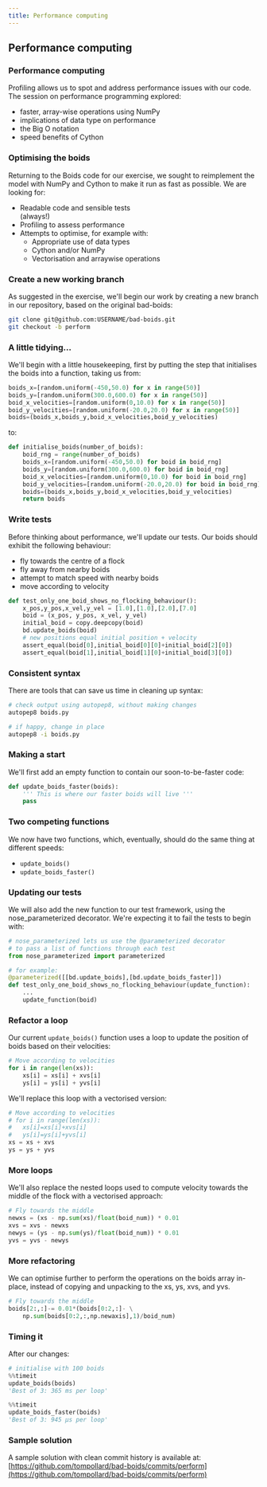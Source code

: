 ```yaml
---
title: Performance computing
---
```


## Performance computing

### Performance computing

Profiling allows us to spot and address performance issues with our code. The session on performance programming explored: 

* faster, array-wise operations using NumPy
* implications of data type on performance
* the Big O notation
* speed benefits of Cython

### Optimising the boids

Returning to the Boids code for our exercise, we sought to reimplement the model with NumPy and Cython to make it run as fast as possible. We are looking for:

* Readable code and sensible tests <div class="fragment grow">(always!)</div>
* Profiling to assess performance
* Attempts to optimise, for example with:
    - Appropriate use of data types
    - Cython and/or NumPy
    - Vectorisation and arraywise operations

### Create a new working branch

As suggested in the exercise, we'll begin our work by creating a new branch in our repository, based on the original bad-boids:

``` bash
git clone git@github.com:USERNAME/bad-boids.git
git checkout -b perform
```

### A little tidying...

We'll begin with a little housekeeping, first by putting the step that initialises the boids into a function, taking us from:

``` python
boids_x=[random.uniform(-450,50.0) for x in range(50)]
boids_y=[random.uniform(300.0,600.0) for x in range(50)]
boid_x_velocities=[random.uniform(0,10.0) for x in range(50)]
boid_y_velocities=[random.uniform(-20.0,20.0) for x in range(50)]
boids=(boids_x,boids_y,boid_x_velocities,boid_y_velocities)
```

to:

``` python
def initialise_boids(number_of_boids):
    boid_rng = range(number_of_boids)
    boids_x=[random.uniform(-450,50.0) for boid in boid_rng]
    boids_y=[random.uniform(300.0,600.0) for boid in boid_rng]
    boid_x_velocities=[random.uniform(0,10.0) for boid in boid_rng]
    boid_y_velocities=[random.uniform(-20.0,20.0) for boid in boid_rng]
    boids=(boids_x,boids_y,boid_x_velocities,boid_y_velocities)
    return boids
```

<!--
Reminder about the importance of tests, which most people completing the exercise neglected. Also, if refactoring, keep the original functionality. Still need to plot. Still need to be able to run.
-->

### Write tests

Before thinking about performance, we'll update our tests. Our boids should exhibit the following behaviour:

* fly towards the centre of a flock
* fly away from nearby boids
* attempt to match speed with nearby boids
* move according to velocity

``` python 
def test_only_one_boid_shows_no_flocking_behaviour():
    x_pos,y_pos,x_vel,y_vel = [1.0],[1.0],[2.0],[7.0]
    boid = (x_pos, y_pos, x_vel, y_vel)
    initial_boid = copy.deepcopy(boid)
    bd.update_boids(boid)
    # new positions equal initial position + velocity
    assert_equal(boid[0],initial_boid[0][0]+initial_boid[2][0])
    assert_equal(boid[1],initial_boid[1][0]+initial_boid[3][0])
```

### Consistent syntax

There are tools that can save us time in cleaning up syntax:

``` bash
# check output using autopep8, without making changes
autopep8 boids.py

# if happy, change in place
autopep8 -i boids.py
```

### Making a start

We'll first add an empty function to contain our soon-to-be-faster code:

``` python
def update_boids_faster(boids):
    ''' This is where our faster boids will live '''
    pass
```

### Two competing functions

We now have two functions, which, eventually, should do the same thing at different speeds:

* ```update_boids()```
* ```update_boids_faster()```

### Updating our tests
  
We will also add the new function to our test framework, using the nose_parameterized decorator. We're expecting it to fail the tests to begin with:

``` python
# nose_parameterized lets us use the @parameterized decorator
# to pass a list of functions through each test
from nose_parameterized import parameterized

# for example:
@parameterized([[bd.update_boids],[bd.update_boids_faster]])
def test_only_one_boid_shows_no_flocking_behaviour(update_function):
    ...
    update_function(boid)
```

### Refactor a loop

Our current ```update_boids()``` function uses a loop to update the position of boids based on their velocities:

``` python
# Move according to velocities
for i in range(len(xs)):
    xs[i] = xs[i] + xvs[i]
    ys[i] = ys[i] + yvs[i]
```
  
We'll replace this loop with a vectorised version:

``` python
# Move according to velocities
# for i in range(len(xs)):
#   xs[i]=xs[i]+xvs[i]
#   ys[i]=ys[i]+yvs[i]
xs = xs + xvs
ys = ys + yvs
```

### More loops
  
We'll also replace the nested loops used to compute velocity towards the middle of the flock with a vectorised approach:

``` python
# Fly towards the middle
newxs = (xs - np.sum(xs)/float(boid_num)) * 0.01
xvs = xvs - newxs
newys = (ys - np.sum(ys)/float(boid_num)) * 0.01
yvs = yvs - newys
```

### More refactoring

We can optimise further to perform the operations on the boids array in-place, instead of copying and unpacking to the xs, ys, xvs, and yvs.

``` python
# Fly towards the middle
boids[2:,:]-= 0.01*(boids[0:2,:]- \
    np.sum(boids[0:2,:,np.newaxis],1)/boid_num)
```

### Timing it

After our changes:

``` python
# initialise with 100 boids
%%timeit
update_boids(boids)
'Best of 3: 365 ms per loop'

%%timeit
update_boids_faster(boids)
'Best of 3: 945 µs per loop'
```

### Sample solution

A sample solution with clean commit history is available at: 
[https://github.com/tompollard/bad-boids/commits/perform](https://github.com/tompollard/bad-boids/commits/perform)



